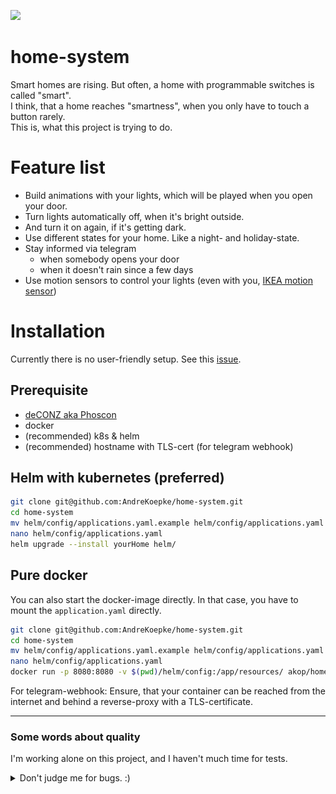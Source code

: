 [<img src="https://img.shields.io/docker/pulls/akop/home-system.svg">](https://hub.docker.com/r/akop/home-system)

# home-system

Smart homes are rising. But often, a home with programmable switches is called "smart".  
I think, that a home reaches "smartness", when you only have to touch a button rarely.  
This is, what this project is trying to do.

# Feature list

* Build animations with your lights, which will be played when you open your door.
* Turn lights automatically off, when it's bright outside.
* And turn it on again, if it's getting dark.
* Use different states for your home. Like a night- and holiday-state.
* Stay informed via telegram
  * when somebody opens your door
  * when it doesn't rain since a few days
* Use motion sensors to control your lights (even with you, [IKEA motion sensor](https://github.com/dresden-elektronik/deconz-rest-plugin/issues/1676))

# Installation
Currently there is no user-friendly setup. See this [issue](https://github.com/AndreKoepke/home-system/issues/2).

## Prerequisite
* [deCONZ aka Phoscon](https://phoscon.de/en/conbee/install)
* docker
* (recommended) k8s & helm
* (recommended) hostname with TLS-cert (for telegram webhook)

## Helm with kubernetes (preferred)

```bash
git clone git@github.com:AndreKoepke/home-system.git
cd home-system
mv helm/config/applications.yaml.example helm/config/applications.yaml
nano helm/config/applications.yaml
helm upgrade --install yourHome helm/
```

## Pure docker

You can also start the docker-image directly.
In that case, you have to mount the `application.yaml` directly.

```bash
git clone git@github.com:AndreKoepke/home-system.git
cd home-system
mv helm/config/applications.yaml.example helm/config/applications.yaml
nano helm/config/applications.yaml
docker run -p 8080:8080 -v $(pwd)/helm/config:/app/resources/ akop/home-system
```
For telegram-webhook: Ensure, that your container can be reached from the internet
and behind a reverse-proxy with a TLS-certificate.

---
### Some words about quality
I'm working alone on this project, and I haven't much time for tests.

<details>
  <summary>Don't judge me for bugs. :)</summary>

![Meme for testing in production](images/test_in_production.png)

</details>

